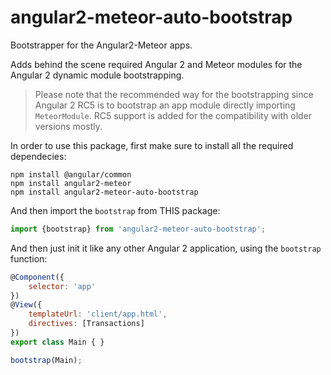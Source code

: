 # angular2-meteor-auto-bootstrap

Bootstrapper for the Angular2-Meteor apps.

Adds behind the scene required Angular 2 and Meteor modules for the Angular 2 dynamic module bootstrapping.

> Please note that the recommended way for the bootstrapping since Angular 2 RC5 is to bootstrap an app module directly importing `MeteorModule`.
> RC5 support is added for the compatibility with older versions mostly.

In order to use this package, first make sure to install all the required dependecies:
````
npm install @angular/common
npm install angular2-meteor
npm install angular2-meteor-auto-bootstrap
````

And then import the `bootstrap` from THIS package:
````js
import {bootstrap} from 'angular2-meteor-auto-bootstrap';
````

And then just init it like any other Angular 2 application, using the `bootstrap` function:
````js
@Component({
    selector: 'app'
})
@View({
    templateUrl: 'client/app.html',
    directives: [Transactions]
})
export class Main { }

bootstrap(Main);
````

